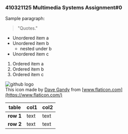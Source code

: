### 410321125 Multimedia Systems Assignment#0

Sample paragraph:
> "Quotes."

+ Unordered item a
+ Unordered item b
  + nested under b
+ Unordered item c

1. Ordered item a
2. Ordered item b
3. Ordered item c

![github logo](https://image.flaticon.com/icons/svg/25/25231.svg 'github logo')  
This icon made by [Dave Gandy](https://www.flaticon.com/authors/dave-gandy) from [www.flaticon.com](https://www.flaticon.com/)

|   table   | col1 | col2 |
|-----------|------|------|
| **row 1** | text | text |
| **row 2** | text | text |
